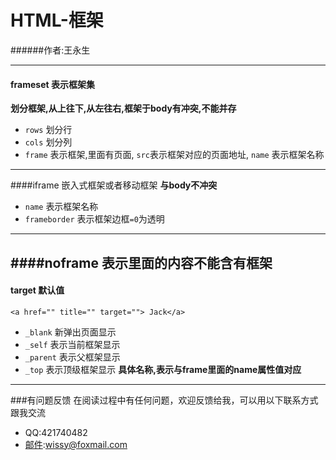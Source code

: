 # HTML-框架
######作者:王永生
***
#### frameset 表示框架集
**划分框架,从上往下,从左往右,框架于body有冲突,不能并存**

* `rows`  划分行
* `cols`  划分列
* `frame` 表示框架,里面有页面, `src`表示框架对应的页面地址, `name` 表示框架名称
---
####iframe 嵌入式框架或者移动框架
**与body不冲突**

* `name` 表示框架名称
* `frameborder` 表示框架边框`=0`为透明
---
####noframe 表示里面的内容不能含有框架
---
#### target 默认值
	<a href="" title="" target=""> Jack</a>

* `_blank` 新弹出页面显示
* `_self` 表示当前框架显示
* `_parent` 表示父框架显示
* `_top` 表示顶级框架显示
**具体名称,表示与frame里面的name属性值对应**

***
###有问题反馈
在阅读过程中有任何问题，欢迎反馈给我，可以用以下联系方式跟我交流

* QQ:421740482
* [邮件](mailto://wissy@foxmail.com):wissy@foxmail.com
